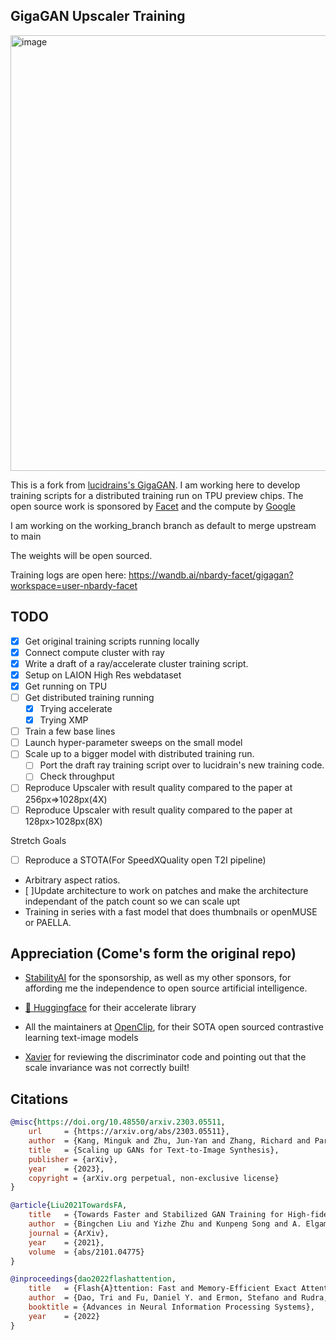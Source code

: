 ## GigaGAN Upscaler Training 

<img width="697" alt="image" src="https://github.com/nbardy/gigagan-pytorch/assets/1278972/0504550c-e81a-4db2-86ee-8421ccca0e4e">


This is a fork from [lucidrains's GigaGAN](https://github.com/lucidrains/lightweight-gan). I am working here to develop training scripts for a distributed training run on TPU preview chips. The open source work is sponsored by [Facet](https://facet.ai/) and the compute by [Google](http://google.com)

I am working on the working_branch branch as default to merge upstream to main

The weights will be open sourced.

Training logs are open here:
https://wandb.ai/nbardy-facet/gigagan?workspace=user-nbardy-facet


## TODO
- [x] Get original training scripts running locally
- [x] Connect compute cluster with ray 
- [x] Write a draft of a ray/accelerate cluster training script.
- [x] Setup on LAION High Res webdataset
- [x] Get running on TPU
- [ ] Get distributed training running
  - [x] Trying accelerate
  - [x] Trying XMP
- [ ] Train a few base lines
- [ ] Launch hyper-parameter sweeps on the small model
- [ ] Scale up to a bigger model with distributed training run.
    - [ ] Port the draft ray training script over to lucidrain's new training code.
    - [ ] Check throughput
- [ ] Reproduce Upscaler with result quality compared to the paper at 256px=>1028px(4X)
- [ ] Reproduce Upscaler with result quality compared to the paper at 128px>1028px(8X)

Stretch Goals
- [ ] Reproduce a STOTA(For SpeedXQuality open T2I pipeline)
 - Arbitrary aspect ratios.
 - [ ]Update architecture to work on patches and make the architecture independant of the patch count so we can scale upt
 - Training in series with a fast model that does thumbnails or openMUSE or PAELLA.


## Appreciation (Come's form the original repo)

- <a href="https://stability.ai/">StabilityAI</a> for the sponsorship, as well as my other sponsors, for affording me the independence to open source artificial intelligence.

- <a href="https://huggingface.co/">🤗 Huggingface</a> for their accelerate library

- All the maintainers at <a href="https://github.com/mlfoundations/open_clip">OpenClip</a>, for their SOTA open sourced contrastive learning text-image models

- <a href="https://github.com/XavierXiao">Xavier</a> for reviewing the discriminator code and pointing out that the scale invariance was not correctly built!

## Citations

```bibtex
@misc{https://doi.org/10.48550/arxiv.2303.05511,
    url     = {https://arxiv.org/abs/2303.05511},
    author  = {Kang, Minguk and Zhu, Jun-Yan and Zhang, Richard and Park, Jaesik and Shechtman, Eli and Paris, Sylvain and Park, Taesung},  
    title   = {Scaling up GANs for Text-to-Image Synthesis},
    publisher = {arXiv},
    year    = {2023},
    copyright = {arXiv.org perpetual, non-exclusive license}
}
```

```bibtex
@article{Liu2021TowardsFA,
    title   = {Towards Faster and Stabilized GAN Training for High-fidelity Few-shot Image Synthesis},
    author  = {Bingchen Liu and Yizhe Zhu and Kunpeng Song and A. Elgammal},
    journal = {ArXiv},
    year    = {2021},
    volume  = {abs/2101.04775}
}
```

```bibtex
@inproceedings{dao2022flashattention,
    title   = {Flash{A}ttention: Fast and Memory-Efficient Exact Attention with {IO}-Awareness},
    author  = {Dao, Tri and Fu, Daniel Y. and Ermon, Stefano and Rudra, Atri and R{\'e}, Christopher},
    booktitle = {Advances in Neural Information Processing Systems},
    year    = {2022}
}
```
